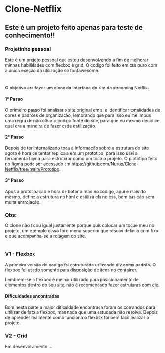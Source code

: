 ﻿# Clone-Netflix

## Este é um projeto feito apenas para teste de conhecimento!!

### Projetinho pessoal 

Este é um projeto pessoal que estou desenvolvendo a fim de melhorar minhas habilidades com flexbox é grid. O codigo foi feito em css puro
com a unica exeção da utilização do fontawesome.
#
O objetivo era fazer um clone da interface do site de streaming Netflix.

#### 1° Passo
O primeiro passo foi analisar o site original em si e identificar tonalidades de cores e padrões de organização, lembrando que para isso eu me impus uma regra de não olhar o codigo fonte do site, para que eu mesmo decidice qual era a maneira de fazer cada estilização.

#### 2° Passo
Depois de ter internalizado toda a informação sobre a estrutura do site agora é hora de tentar replicala em um prototipo, para isso usei a ferramenta figma para estruturar como um todo o projeto. 
O prototipo feito no figma pode ser acessado em https://github.com/Nurux/Clone-Netflix/tree/main/Prototipo. 

#### 3° Passo
Após a prototipação é hora de botar a mão no codigo, aqui é mais do mesmo, define a estrutura no html e estiliza ela no css, bem basicão sem muita enrrolação. 

### Obs:
O clone não ficou igual justamente porque quis colocar um toque meu no projeto, um exemplo disso foi o menu superior que resolvi definilo com fixo e que acompanha-se a rolagem do site.
#
### V1 - Flexbox 

A primeira versão do codigo foi estruturada utilizando div como padrão. O flexbox foi usado somente para disposição de itens no container. 

Lembrem-se o flexbox é melhor utilizado para posicionamento de elementos dentro do seu site, não é recomendado fazer
estruturas com ele.

#### Dificuldades encontradas
Bom nesta parte a maior dificuldade encontrada foram os comandos para ultilizar de fato a flexbox, mas nada que uma estudada não resolva. Depois de aprender realmente como funciona o flexbox foi bem facil realizar o projeto.

### V2 - Grid

Em desenvolvimento ...
